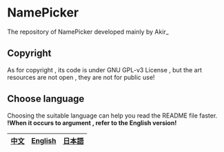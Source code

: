 # NamePicker
The repository of NamePicker developed mainly by Akir_
## Copyright
As for copyright , its code is under GNU GPL-v3 License , but the art resources are not open , they are not for public use!
## Choose language
Choosing the suitable language can help you read the README file faster.    
**!When it occurs to argument , refer to the English version!**

|[中文](https://github.com/AkirTech/NamePicker/README_zh.md)|[English](https://github.com/AkirTech/NamePicker/README_en.md)|[日本語](https://github.com/AkirTech/NamePicker/README_ja.md)|
|--|--|--|  

